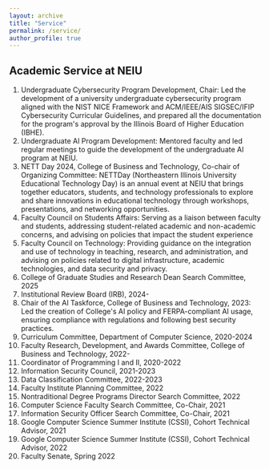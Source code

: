 ```yaml
---
layout: archive
title: "Service"
permalink: /service/
author_profile: true
---
```


**Academic Service at NEIU**
---
1. Undergraduate Cybersecurity Program Development, Chair: Led the development of a university undergraduate cybersecurity program aligned with the NIST NICE Framework and ACM/IEEE/AIS SIGSEC/IFIP Cybersecurity Curricular Guidelines, and prepared all the documentation for the program's approval by the Illinois Board of Higher Education (IBHE).
2. Undergraduate AI Program Development: Mentored faculty and led regular meetings to guide the development of the undergraduate AI program at NEIU.
3. NETT Day 2024, College of Business and Technology, Co-chair of Organizing Committee: NETTDay (Northeastern Illinois University Educational Technology Day) is an annual event at NEIU that brings together educators, students, and technology professionals to explore and share innovations in educational technology through workshops, presentations, and networking opportunities.
4. Faculty Council on Students Affairs: Serving as a liaison between faculty and students, addressing student-related academic and non-academic concerns, and advising on policies that impact the student experience
5. Faculty Council on Technology: Providing guidance on the integration and use of technology in teaching, research, and administration, and advising on policies related to digital infrastructure, academic technologies, and data security and privacy.
6. College of Graduate Studies and Research Dean Search Committee, 2025
7. Institutional Review Board (IRB), 2024-
8. Chair of the AI Taskforce, College of Business and Technology, 2023: Led the creation of College's AI policy and FERPA-compliant AI usage, ensuring compliance with regulations and following best security practices.
9. Curriculum Committee, Department of Computer Science, 2020-2024
10. Faculty Research, Development, and Awards Committee, College of Business and Technology, 2022-
11. Coordinator of Programming I and II, 2020-2022
12. Information Security Council, 2021-2023
13. Data Classification Committee, 2022-2023
14. Faculty Institute Planning Committee, 2022
15. Nontraditional Degree Programs Director Search Committee, 2022
16. Computer Science Faculty Search Committee, Co-Chair, 2021
17. Information Security Officer Search Committee, Co-Chair, 2021
18. Google Computer Science Summer Institute (CSSI), Cohort Technical Advisor, 2021
19. Google Computer Science Summer Institute (CSSI), Cohort Technical Advisor, 2022
20. Faculty Senate, Spring 2022
